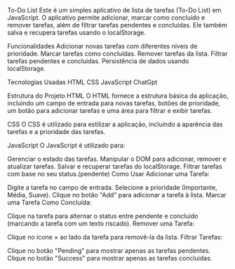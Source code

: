 To-Do List
Este é um simples aplicativo de lista de tarefas (To-Do List) em JavaScript. O aplicativo permite adicionar, marcar como concluído e remover tarefas, além de filtrar tarefas pendentes e concluídas. Ele também salva e recupera tarefas usando o localStorage.

Funcionalidades
Adicionar novas tarefas com diferentes níveis de prioridade.
Marcar tarefas como concluídas.
Remover tarefas da lista.
Filtrar tarefas pendentes e concluídas.
Persistência de dados usando localStorage.

Tecnologias Usadas
HTML
CSS
JavaScript
ChatGpt

Estrutura do Projeto
HTML
O HTML fornece a estrutura básica da aplicação, incluindo um campo de entrada para novas tarefas, botões de prioridade, um botão para adicionar tarefas e uma área para filtrar e exibir tarefas.

CSS
O CSS é utilizado para estilizar a aplicação, incluindo a aparência das tarefas e a prioridade das tarefas.

JavaScript
O JavaScript é utilizado para:

Gerenciar o estado das tarefas.
Manipular o DOM para adicionar, remover e atualizar tarefas.
Salvar e recuperar tarefas do localStorage.
Filtrar tarefas com base no seu status.(pendente)
Como Usar
Adicionar uma Tarefa:

Digite a tarefa no campo de entrada.
Selecione a prioridade (Importante, Média, Suave).
Clique no botão "Add" para adicionar a tarefa à lista.
Marcar uma Tarefa Como Concluída:

Clique na tarefa para alternar o status entre pendente e concluído (marcando a tarefa com um texto riscado).
Remover uma Tarefa:

Clique no ícone × ao lado da tarefa para removê-la da lista.
Filtrar Tarefas:

Clique no botão "Pending" para mostrar apenas as tarefas pendentes.
Clique no botão "Success" para mostrar apenas as tarefas concluídas.